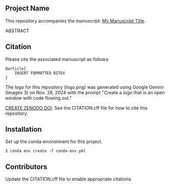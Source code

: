 Project Name
---
This repository accompanies the manuscript: [My Manuscript Title]().

ABSTRACT

Citation
---
Please cite the associated manuscript as follows:

~~~code
@article{
    INSERT FORMATTED BITEX
}
~~~

The logo for this repository (logo.png) was generated using Google Gemini (Imagen 3) on Nov. 28, 2024 with the prompt "Create a logo that is an open window with code flowing out."

[CREATE ZENODO DOI](https://zenodo.org/account/settings/github/). See the CITATION.cff file for how to cite this repository.

Installation
---
Set up the conda environment for this project.
~~~code
$ conda env create -f conda-env.yml
~~~

Contributors
---
Update the CITATION.cff file to enable appropriate citations.  
